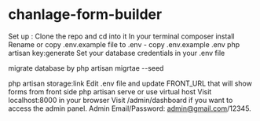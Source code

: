# chanlage-form-builder
Set up :
Clone the repo and cd into it
In your terminal composer install
Rename or copy .env.example file to .env - copy .env.example .env
php artisan key:generate
Set your database credentials in your .env file

migrate database by php artisan migrtae --seed

php artisan storage:link
Edit .env file and update FRONT_URL that will show forms from front side
php artisan serve or use virtual host
Visit localhost:8000 in your browser
Visit /admin/dashboard if you want to access the admin panel. Admin Email/Password: admin@gmail.com/12345.
